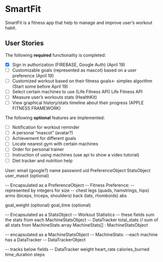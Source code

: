 # SmartFit

SmartFit is a fitness app that help to manage and improve user’s workout habit.

## User Stories

The following **required** functionality is completed:

- [X] Sign in authorization (FIREBASE, Google Auth) (April 19)
- [ ] Customizable goals (represented as mascot) based on a user preference (April 19)
- [ ] Customized workout based on their fitness goals← simplex algorithm (Start some before April 19)
- [ ] Select certain machines to use (Life Fitness API) Life Fitness API
- [ ] Measure user’s workouts stats (HealthKit)
- [ ] View graphical history/stats timeline about their progress (APPLE FITNESS FRAMEWORK)

The following **optional** features are implemented:

- [ ] Notification for workout reminder
- [ ] A personal “mascot” (avatar?)
- [ ] Achievement for different goals
- [ ] Locate nearest gym with certain machines
- [ ] Order for personal trainer
- [ ] Instruction of using machines (use api to show a video tutorial) 
- [ ] Diet tracker and nutrition help

User:
  email (google?)
  name
  password
  uid
  PreferenceObject
  StatsObject
  user_masot (optional)

-- Encapsulated as a PreferenceObject --
Fitness Preference:
  -- represented by integers for size --
  chest
  legs (quads, hamstrings, hips)
  arms (biceps, triceps, shoulders)
  back (lats, rhomboids)
  abs

  goal_weight (optional)
  goal_time (optional)

-- Encapsulated as a StatsObject --
Workout Statistics
  -- these fields sum the stats from each MachineStatsObject --
  DataTracker total_stats // sum of all stats from MachineStats array
  MachineStats[] : MachineStatsObject

-- encapsulated as a MachineStatsObject --
MachineStats:
  --each machine has a DataTracker --
  DataTrackerObject

-- tracks below fields --
DataTracker
  weight
  heart_rate
  calories_burned
  time_duration
  steps
